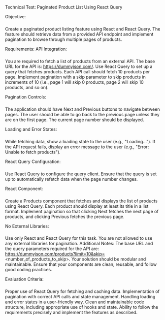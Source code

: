 Technical Test: Paginated Product List Using React Query

Objective:
###
Create a paginated product listing feature using React and React Query. The feature should retrieve data from a provided API endpoint and implement pagination to browse through multiple pages of products.

Requirements:
API Integration:
###
You are required to fetch a list of products from an external API. The base URL for the API is: https://dummyjson.com/.
Use React Query to set up a query that fetches products.
Each API call should fetch 10 products per page. Implement pagination with a skip parameter to skip products in increments of 10 (i.e., page 1 will skip 0 products, page 2 will skip 10 products, and so on).

Pagination Controls:
###
The application should have Next and Previous buttons to navigate between pages.
The user should be able to go back to the previous page unless they are on the first page.
The current page number should be displayed.

Loading and Error States:
###
While fetching data, show a loading state to the user (e.g., "Loading...").
If the API request fails, display an error message to the user (e.g., "Error: Unable to fetch products").

React Query Configuration:
###
Use React Query to configure the query client.
Ensure that the query is set up to automatically refetch data when the page number changes.

React Component:
###
Create a Products component that fetches and displays the list of products using React Query.
Each product should display at least its title in a list format.
Implement pagination so that clicking Next fetches the next page of products, and clicking Previous fetches the previous page.

No External Libraries:
###
Use only React and React Query for this task. You are not allowed to use any external libraries for pagination.
Additional Notes:
The base URL and the query parameters required for the API are:
https://dummyjson.com/products?limit=10&skip=<number_of_products_to_skip>.
Your solution should be modular and maintainable.
Ensure that your components are clean, reusable, and follow good coding practices.

Evaluation Criteria:
###
Proper use of React Query for fetching and caching data.
Implementation of pagination with correct API calls and state management.
Handling loading and error states in a user-friendly way.
Clean and maintainable code structure, including appropriate use of hooks and state.
Ability to follow the requirements precisely and implement the features as described.